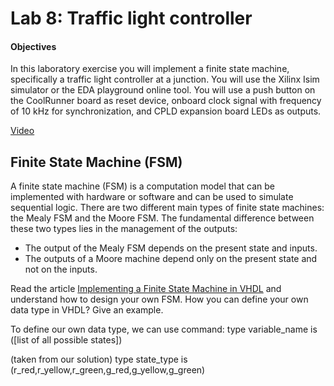 # Lab 8: Traffic light controller

#### Objectives

In this laboratory exercise you will implement a finite state machine, specifically a traffic light controller at a junction. You will use the Xilinx Isim simulator or the EDA playground online tool. You will use a push button on the CoolRunner board as reset device, onboard clock signal with frequency of 10&nbsp;kHz for synchronization, and CPLD expansion board LEDs as outputs.

[Video](https://youtu.be/P2emiQeBgE8)


## Finite State Machine (FSM)

A finite state machine (FSM) is a computation model that can be implemented with hardware or software and can be used to simulate sequential logic. There are two different main types of finite state machines: the Mealy FSM and the Moore FSM. The fundamental difference between these two types lies in the management of the outputs:

* The output of the Mealy FSM depends on the present state and inputs.
* The outputs of a Moore machine depend only on the present state and not on the inputs.

Read the article [Implementing a Finite State Machine in VHDL](https://www.allaboutcircuits.com/technical-articles/implementing-a-finite-state-machine-in-vhdl/) and understand how to design your own FSM. How you can define your own data type in VHDL? Give an example.

To define our own data type, we can use command: type variable_name is ([list of all possible states])

(taken from our solution)
type state_type is (r_red,r_yellow,r_green,g_red,g_yellow,g_green)
